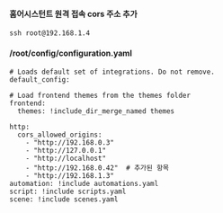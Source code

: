 #### 홈어시스턴트 원격 접속 cors 주소 추가
```less
ssh root@192.168.1.4
```

#### /root/config/configuration.yaml 
```less
# Loads default set of integrations. Do not remove.
default_config:

# Load frontend themes from the themes folder
frontend:
  themes: !include_dir_merge_named themes

http:
  cors_allowed_origins:
    - "http://192.168.0.3"
    - "http://127.0.0.1"
    - "http://localhost"
    - "http://192.168.0.42"  # 추가된 항목
    - "http://192.168.1.3"
automation: !include automations.yaml
script: !include scripts.yaml
scene: !include scenes.yaml
```
